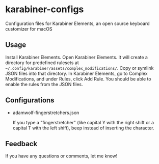 # karabiner-configs
Configuration files for Karabiner Elements, an open source keyboard customizer for macOS

## Usage

Install Karabiner Elements.  Open Karabiner Elements.  It will create a directory for predefined rulesets at `~/.config/karabiner/assets/complex_modifications/`. Copy or symlink JSON files into that directory. In Karabiner Elements, go to Complex Modifications, and under Rules, click Add Rule. You should be able to enable the rules from the JSON files.

## Configurations

* adamwolf-fingerstretchers.json

  If you type a "fingerstretcher" (like capital Y with the right shift or a capital T with the left shift), beep instead of inserting the character.
  
## Feedback

If you have any questions or comments, let me know!
